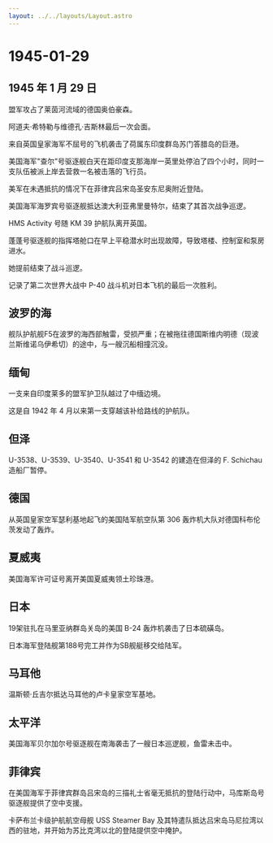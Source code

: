 ```yaml
---
layout: ../../layouts/Layout.astro
---
```


# 1945-01-29

## 1945 年 1 月 29 日

盟军攻占了莱茵河流域的德国奥伯豪森。

阿道夫·希特勒与维德孔·吉斯林最后一次会面。

来自英国皇家海军不屈号的飞机袭击了荷属东印度群岛苏门答腊岛的巨港。

美国海军"查尔"号驱逐舰白天在距印度支那海岸一英里处停泊了四个小时，同时一支队伍被派上岸去营救一名被击落的飞行员。

美军在未遇抵抗的情况下在菲律宾吕宋岛圣安东尼奥附近登陆。

美国海军海罗宾号驱逐舰抵达澳大利亚弗里曼特尔，结束了其首次战争巡逻。

HMS Activity 号随 KM 39 护航队离开英国。

蓬蓬号驱逐舰的指挥塔舱口在早上平稳潜水时出现故障，导致塔楼、控制室和泵房进水。

她提前结束了战斗巡逻。

记录了第二次世界大战中 P-40 战斗机对日本飞机的最后一次胜利。

## 波罗的海

舰队护航舰F5在波罗的海西部触雷，受损严重；在被拖往德国斯维内明德（现波兰斯维诺乌伊希切）的途中，与一艘沉船相撞沉没。

## 缅甸

一支来自印度莱多的盟军护卫队越过了中缅边境。

这是自 1942 年 4 月以来第一支穿越该补给路线的护航队。

## 但泽

U-3538、U-3539、U-3540、U-3541 和 U-3542 的建造在但泽的 F. Schichau
造船厂暂停。

## 德国

从英国皇家空军瑟利基地起飞的美国陆军航空队第 306
轰炸机大队对德国科布伦茨发动了轰炸。

## 夏威夷

美国海军许可证号离开美国夏威夷领土珍珠港。

## 日本

19架驻扎在马里亚纳群岛关岛的美国 B-24 轰炸机袭击了日本硫磺岛。

日本海军登陆舰第188号完工并作为SB舰艇移交给陆军。

## 马耳他

温斯顿·丘吉尔抵达马耳他的卢卡皇家空军基地。

## 太平洋

美国海军贝尔加尔号驱逐舰在南海袭击了一艘日本巡逻舰，鱼雷未击中。

## 菲律宾

在美国海军于菲律宾群岛吕宋岛的三描礼士省毫无抵抗的登陆行动中，马库斯岛号驱逐舰提供了空中支援。

卡萨布兰卡级护航航空母舰 USS Steamer Bay
及其特遣队抵达吕宋岛马尼拉湾以西的驻地，并开始为苏比克湾以北的登陆提供空中掩护。